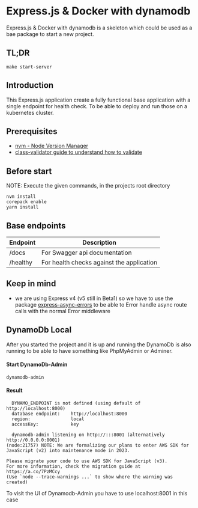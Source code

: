 # Express.js & Docker with dynamodb

Express.js & Docker with dynamodb is a skeleton which could be used as a
bae package to start a new project.

## TL;DR
````shell
make start-server
````

## Introduction

This Express.js application create a fully functional base application
with a single endpoint for health check. To be able to deploy and run those on
a kubernetes cluster.

## Prerequisites

- [nvm - Node Version Manager](https://github.com/nvm-sh/nvm)
- [class-validator guide to understand how to validate](https://github.com/typestack/class-validator)

## Before start

NOTE: Execute the given commands, in the projects root directory

````shell
nvm install
corepack enable
yarn install
````

## Base endpoints
| Endpoint | Description                               |
|----------|-------------------------------------------|
| /docs    | For Swagger api documentation             |
| /healthy | For health checks against the application |

## Keep in mind
- we are using Express v4 (v5 still in Beta1) so we have to use the package [express-async-errors](https://www.npmjs.com/package/express-async-errors)
to be able to Error handle async route calls with the normal Error middleware

## DynamoDb Local
After you started the project and it is up and running the DynamoDb is also running
to be able to have something like PhpMyAdmin or Adminer.

#### Start DynamoDb-Admin
````shell
dynamodb-admin
````
#### Result
````shell
  DYNAMO_ENDPOINT is not defined (using default of http://localhost:8000)
  database endpoint:    http://localhost:8000                                                                      
  region:               local                                                                                      
  accessKey:            key                                                                                        
                                                                                                                   
  dynamodb-admin listening on http://:::8001 (alternatively http://0.0.0.0:8001)                                   
(node:21757) NOTE: We are formalizing our plans to enter AWS SDK for JavaScript (v2) into maintenance mode in 2023.
                                                                                                                   
Please migrate your code to use AWS SDK for JavaScript (v3).                                                       
For more information, check the migration guide at https://a.co/7PzMCcy                                            
(Use `node --trace-warnings ...` to show where the warning was created)     
````
To visit the UI of Dynamodb-Admin you have to use localhost:8001 in this case

